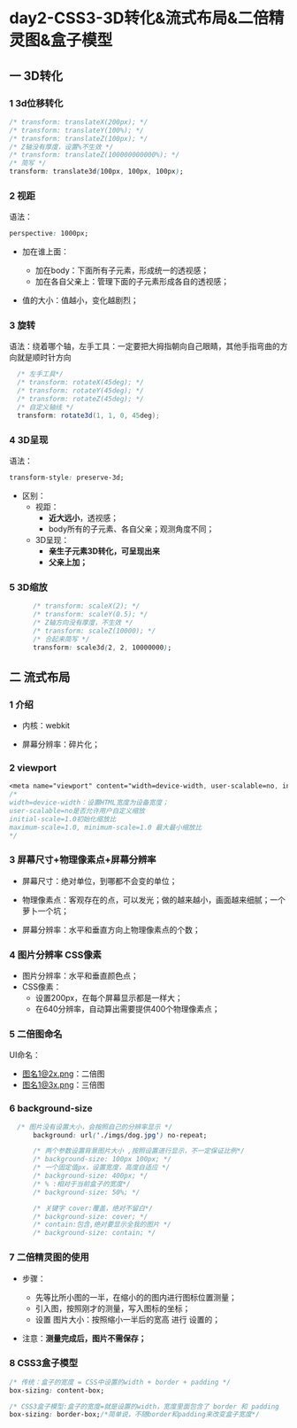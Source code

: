 # day2-CSS3-3D转化&流式布局&二倍精灵图&盒子模型

## 一	3D转化

### 1	3d位移转化

```css
/* transform: translateX(200px); */
/* transform: translateY(100%); */
/* transform: translateZ(100px); */
/* Z轴没有厚度，设置%不生效 */
/* transform: translateZ(100000000000%); */
/* 简写 */
transform: translate3d(100px, 100px, 100px);
```

### 2	视距

语法：

```css
perspective: 1000px;
```

- 加在谁上面：

  - 加在body：下面所有子元素，形成统一的透视感；
  - 加在各自父亲上：管理下面的子元素形成各自的透视感；

- 值的大小：值越小，变化越剧烈；

  



### 3	旋转

语法：绕着哪个轴，左手工具：一定要把大拇指朝向自己眼睛，其他手指弯曲的方向就是顺时针方向 

```cs
  /* 左手工具*/
  /* transform: rotateX(45deg); */
  /* transform: rotateY(45deg); */
  /* transform: rotateZ(45deg); */
  /* 自定义轴线 */
  transform: rotate3d(1, 1, 0, 45deg);
```
### 4	3D呈现

语法：

```css
transform-style: preserve-3d;
```

- 区别：
  - 视距：
    - **近大远小**，透视感；
    - body所有的子元素、各自父亲；观测角度不同；
  - 3D呈现：
    - **亲生子元素3D转化，可呈现出来**
    - **父亲上加；**



### 5	3D缩放

```css
      /* transform: scaleX(2); */
      /* transform: scaleY(0.5); */
      /* Z轴方向没有厚度，不生效 */
      /* transform: scaleZ(10000); */
      /* 合起来简写 */
      transform: scale3d(2, 2, 10000000);
```





## 二	流式布局

### 1	介绍

- 内核：webkit

- 屏幕分辨率：碎片化；

  



### 2	viewport

```css
<meta name="viewport" content="width=device-width, user-scalable=no, initial-scale=1.0, maximum-scale=1.0, minimum-scale=1.0">
/*
width=device-width：设置HTML宽度为设备宽度；
user-scalable=no是否允许用户自定义缩放
initial-scale=1.0初始化缩放比
maximum-scale=1.0, minimum-scale=1.0 最大最小缩放比
*/
```

### 3	屏幕尺寸+物理像素点+屏幕分辨率

- 屏幕尺寸：绝对单位，到哪都不会变的单位；

- 物理像素点：客观存在的点，可以发光；做的越来越小，画面越来细腻；一个萝卜一个坑；

- 屏幕分辨率：水平和垂直方向上物理像素点的个数；

  



### 4	图片分辨率 CSS像素

- 图片分辨率：水平和垂直颜色点；
- CSS像素：
  - 设置200px，在每个屏幕显示都是一样大；
  - 在640分辨率，自动算出需要提供400个物理像素点；



### 5	二倍图命名

UI命名：

- 图名1@2x.png：二倍图
- 图名1@3x.png：三倍图





### 6	background-size

```css
  /* 图片没有设置大小，会按照自己的分辨率显示 */
      background: url('./imgs/dog.jpg') no-repeat;

      /* 两个参数设置背景图片大小 ,按照设置进行显示，不一定保证比例*/
      /* background-size: 100px 100px; */
      /* 一个固定值px，设置宽度，高度自适应 */
      /* background-size: 400px; */
      /* % :相对于当前盒子的宽度*/
      /* background-size: 50%; */

      /* 关键字 cover:覆盖，绝对不留白*/
      /* background-size: cover; */
      /* contain:包含,绝对要显示全我的图片 */
      /* background-size: contain; */
```

### 7	二倍精灵图的使用

- 步骤：

  - 先等比所小图的一半，在缩小的的图内进行图标位置测量；
  - 引入图，按照刚才的测量，写入图标的坐标；
  - 设置 图片大小：按照缩小一半后的宽高 进行 设置的；

- 注意：**测量完成后，图片不需保存；**

  



### 8	CSS3盒子模型

```css
/* 传统：盒子的宽度 = CSS中设置的width + border + padding */
box-sizing: content-box;

/* CSS3盒子模型:盒子的宽度=就是设置的width，宽度里面包含了 border 和 padding  怪异盒模型 IE盒模型*/
box-sizing: border-box;/*简单说，不随border和padding来改变盒子宽度*/
```

